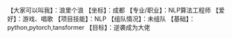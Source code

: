 【大家可以叫我】：浪里个浪
【坐标】：成都
【专业/职业】：NLP算法工程师
【爱好】：游戏、唱歌
【项目技能】：NLP
【组队情况】：未组队
【基础】：python,pytorch,tansformer
【目标】：逆袭成为大佬
